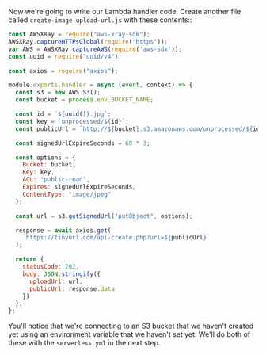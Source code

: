 Now we're going to write our Lambda handler code.
Create another file called `create-image-upload-url.js` with these contents::

```js
const AWSXRay = require("aws-xray-sdk");
AWSXRay.captureHTTPsGlobal(require("https"));
var AWS = AWSXRay.captureAWS(require('aws-sdk'));
const uuid = require("uuid/v4");

const axios = require("axios");

module.exports.handler = async (event, context) => {
  const s3 = new AWS.S3();
  const bucket = process.env.BUCKET_NAME;

  const id = `${uuid()}.jpg`;
  const key = `unprocessed/${id}`;
  const publicUrl = `http://${bucket}.s3.amazonaws.com/unprocessed/${id}`;

  const signedUrlExpireSeconds = 60 * 3;

  const options = {
    Bucket: bucket,
    Key: key,
    ACL: "public-read",
    Expires: signedUrlExpireSeconds,
    ContentType: "image/jpeg"
  };

  const url = s3.getSignedUrl("putObject", options);

  response = await axios.get(
    `https://tinyurl.com/api-create.php?url=${publicUrl}`
  );

  return {
    statusCode: 202,
    body: JSON.stringify({
      uploadUrl: url,
      publicUrl: response.data
    })
  };
};
```

You'll notice that we're connecting to an S3 bucket that we haven't created yet using an environment variable that we haven't set yet. We'll do both of these with the `serverless.yml` in the next step.
